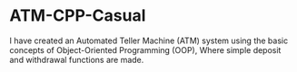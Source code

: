 # ATM-CPP-Casual
I have created an Automated Teller Machine (ATM) system using the basic concepts of Object-Oriented Programming (OOP), Where simple deposit and withdrawal functions are made.

